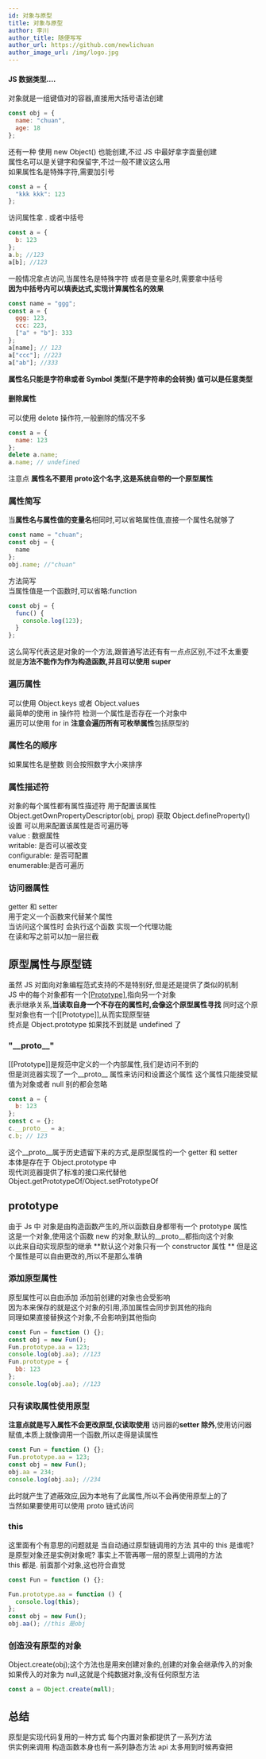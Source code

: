 ```yaml
---
id: 对象与原型
title: 对象与原型
author: 李川
author_title: 随便写写
author_url: https://github.com/newlichuan
author_image_url: /img/logo.jpg
---
```


#### JS 数据类型....

<!--truncate-->

对象就是一组键值对的容器,直接用大括号语法创建

```js
const obj = {
  name: "chuan",
  age: 18
};
```

还有一种 使用 new Object() 也能创建,不过 JS 中最好拿字面量创建  
属性名可以是关键字和保留字,不过一般不建议这么用  
如果属性名是特殊字符,需要加引号

```js
const a = {
  "kkk kkk": 123
};
```

访问属性拿 . 或者中括号

```js
const a = {
  b: 123
};
a.b; //123
a[b]; //123
```

一般情况拿点访问,当属性名是特殊字符 或者是变量名时,需要拿中括号  
**因为中括号内可以填表达式,实现计算属性名的效果**

```js
const name = "ggg";
const a = {
  ggg: 123,
  ccc: 223,
  ["a" + "b"]: 333
};
a[name]; // 123
a["ccc"]; //223
a["ab"]; //333
```

**属性名只能是字符串或者 Symbol 类型(不是字符串的会转换) 值可以是任意类型**

#### 删除属性

可以使用 delete 操作符,一般删除的情况不多

```js
const a = {
  name: 123
};
delete a.name;
a.name; // undefined
```

注意点 **属性名不要用 **proto**这个名字,这是系统自带的一个原型属性**

### 属性简写

当**属性名与属性值的变量名**相同时,可以省略属性值,直接一个属性名就够了

```js
const name = "chuan";
const obj = {
  name
};
obj.name; //"chuan"
```

方法简写  
当属性值是一个函数时,可以省略:function

```js
const obj = {
  func() {
    console.log(123);
  }
};
```

这么简写代表这是对象的一个方法,跟普通写法还有有一点点区别,不过不太重要  
就是**方法不能作为作为构造函数,并且可以使用 super**

### 遍历属性

可以使用 Object.keys 或者 Object.values  
最简单的使用 in 操作符 检测一个属性是否存在一个对象中  
遍历可以使用 for in **注意会遍历所有可枚举属性**包括原型的

### 属性名的顺序

如果属性名是整数 则会按照数字大小来排序

### 属性描述符

对象的每个属性都有属性描述符 用于配置该属性  
Object.getOwnPropertyDescriptor(obj, prop) 获取
Object.defineProperty() 设置
可以用来配置该属性是否可遍历等  
value : 数据属性  
writable: 是否可以被改变  
configurable: 是否可配置  
enumerable:是否可遍历

### 访问器属性

getter 和 setter  
用于定义一个函数来代替某个属性  
当访问这个属性时 会执行这个函数 实现一个代理功能  
在读和写之前可以加一层拦截

## 原型属性与原型链

虽然 JS 对面向对象编程范式支持的不是特别好,但是还是提供了类似的机制  
JS 中的每个对象都有一个[[Prototype]](供内部引擎使用),指向另一个对象  
表示继承关系,**当读取自身一个不存在的属性时,会像这个原型属性寻找**
同时这个原型对象也有一个[[Prototype]],从而实现原型链  
终点是 Object.prototype 如果找不到就是 undefined 了

### "\_\_proto\_\_"

[[Prototype]]是规范中定义的一个内部属性,我们是访问不到的  
但是浏览器实现了一个\_\_proto\_\_ 属性来访问和设置这个属性
这个属性只能接受赋值为对象或者 null 别的都会忽略

```js
const a = {
  b: 123
};
const c = {};
c.__proto__ = a;
c.b; // 123
```

这个\_\_proto\_\_属于历史遗留下来的方式,是原型属性的一个 getter 和 setter  
本体是存在于 Object.prototype 中  
现代浏览器提供了标准的接口来代替他  
Object.getPrototypeOf/Object.setPrototypeOf

## prototype

由于 Js 中 对象是由构造函数产生的,所以函数自身都带有一个 prototype 属性  
这是一个对象,使用这个函数 new 的对象,默认的\_\_proto\_\_都指向这个对象  
以此来自动实现原型的继承 **默认这个对象只有一个 constructor 属性 **
但是这个属性是可以自由更改的,所以不是那么准确

### 添加原型属性

原型属性可以自由添加 添加前创建的对象也会受影响  
因为本来保存的就是这个对象的引用,添加属性会同步到其他的指向  
同理如果直接替换这个对象,不会影响到其他指向

```js
const Fun = function () {};
const obj = new Fun();
Fun.prototype.aa = 123;
console.log(obj.aa); //123
Fun.prototype = {
  bb: 123
};
console.log(obj.aa); //123
```

### 只有读取属性使用原型

**注意点就是写入属性不会更改原型,仅读取使用**
访问器的**setter 除外**,使用访问器赋值,本质上就像调用一个函数,所以走得是读属性

```js
const Fun = function () {};
Fun.prototype.aa = 123;
const obj = new Fun();
obj.aa = 234;
console.log(obj.aa); //234
```

此时就产生了遮蔽效应,因为本地有了此属性,所以不会再使用原型上的了  
当然如果要使用可以使用 proto 链式访问

### this

这里面有个有意思的问题就是 当自动通过原型链调用的方法 其中的 this 是谁呢?  
是原型对象还是实例对象呢? 事实上不管再哪一层的原型上调用的方法  
this 都是. 前面那个对象,这也符合直觉

```js
const Fun = function () {};

Fun.prototype.aa = function () {
  console.log(this);
};
const obj = new Fun();
obj.aa(); //this 是obj
```

### 创造没有原型的对象

Object.create(obj);这个方法也是用来创建对象的,创建的对象会继承传入的对象  
如果传入的对象为 null,这就是个纯数据对象,没有任何原型方法

```js
const a = Object.create(null);
```

## 总结

原型是实现代码复用的一种方式 每个内置对象都提供了一系列方法  
供实例来调用 构造函数本身也有一系列静态方法 api 太多用到时候再查把
